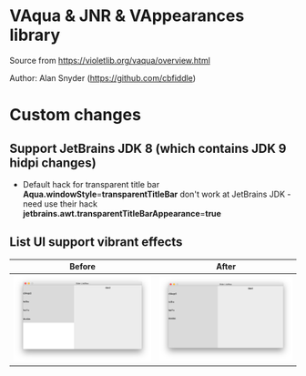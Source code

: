 # VAqua & JNR & VAppearances library


Source from https://violetlib.org/vaqua/overview.html

Author: Alan Snyder (https://github.com/cbfiddle)


# Custom changes

## Support JetBrains JDK 8 (which contains JDK 9 hidpi changes)

 * Default hack for transparent title bar **Aqua.windowStyle**=**transparentTitleBar** don't work at JetBrains JDK - need use their hack **jetbrains.awt.transparentTitleBarAppearance**=**true**

## List UI support vibrant effects

| Before        | After        |
| ------------- |:-------------:|
| ![](/images/listui-no-vibrant.png)    | ![](/images/listui-vibrant.png) |

